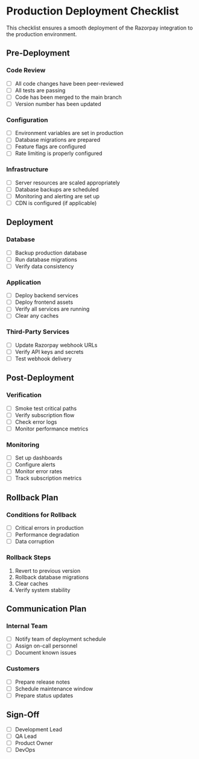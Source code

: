 # Production Deployment Checklist

This checklist ensures a smooth deployment of the Razorpay integration to the production environment.

## Pre-Deployment

### Code Review
- [ ] All code changes have been peer-reviewed
- [ ] All tests are passing
- [ ] Code has been merged to the main branch
- [ ] Version number has been updated

### Configuration
- [ ] Environment variables are set in production
- [ ] Database migrations are prepared
- [ ] Feature flags are configured
- [ ] Rate limiting is properly configured

### Infrastructure
- [ ] Server resources are scaled appropriately
- [ ] Database backups are scheduled
- [ ] Monitoring and alerting are set up
- [ ] CDN is configured (if applicable)

## Deployment

### Database
- [ ] Backup production database
- [ ] Run database migrations
- [ ] Verify data consistency

### Application
- [ ] Deploy backend services
- [ ] Deploy frontend assets
- [ ] Verify all services are running
- [ ] Clear any caches

### Third-Party Services
- [ ] Update Razorpay webhook URLs
- [ ] Verify API keys and secrets
- [ ] Test webhook delivery

## Post-Deployment

### Verification
- [ ] Smoke test critical paths
- [ ] Verify subscription flow
- [ ] Check error logs
- [ ] Monitor performance metrics

### Monitoring
- [ ] Set up dashboards
- [ ] Configure alerts
- [ ] Monitor error rates
- [ ] Track subscription metrics

## Rollback Plan

### Conditions for Rollback
- [ ] Critical errors in production
- [ ] Performance degradation
- [ ] Data corruption

### Rollback Steps
1. Revert to previous version
2. Rollback database migrations
3. Clear caches
4. Verify system stability

## Communication Plan

### Internal Team
- [ ] Notify team of deployment schedule
- [ ] Assign on-call personnel
- [ ] Document known issues

### Customers
- [ ] Prepare release notes
- [ ] Schedule maintenance window
- [ ] Prepare status updates

## Sign-Off

- [ ] Development Lead
- [ ] QA Lead
- [ ] Product Owner
- [ ] DevOps
